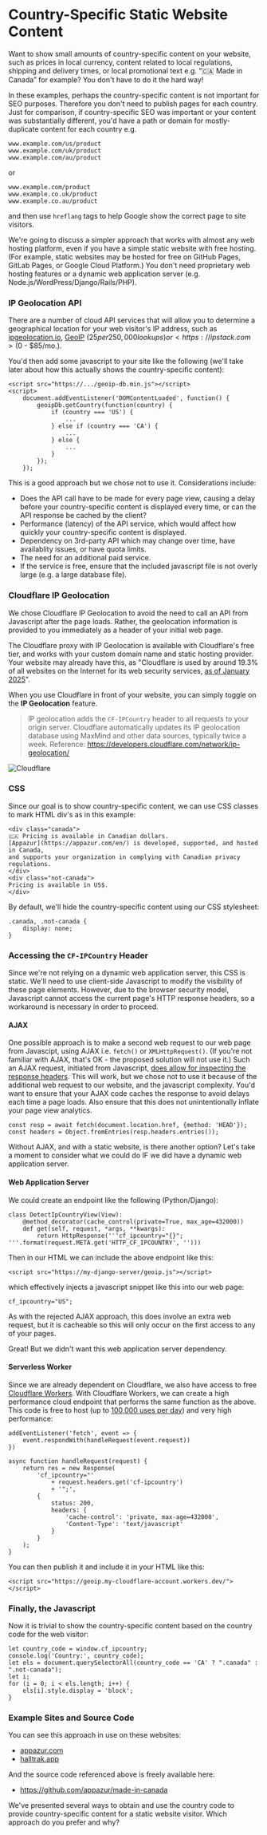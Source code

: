 # Country-Specific Static Website Content

Want to show small amounts of country-specific content on your website, such as prices in local currency, content related to local regulations, shipping and delivery times, or local promotional text e.g. &ldquo;🇨🇦 Made in Canada&rdquo; for example? You don't have to do it the hard way!

In these examples, perhaps the country-specific content is not important for SEO purposes.
Therefore you don't need to publish pages for each country.
Just for comparison, if country-specific SEO was important or your content was substantially different, you'd have a path or domain for mostly-duplicate content for each country e.g.

    www.example.com/us/product
    www.example.com/uk/product
    www.example.com/au/product

or 

    www.example.com/product
    www.example.co.uk/product
    www.example.co.au/product

and then use `hreflang` tags to help Google show the correct page to site visitors.

We're going to discuss a simpler approach that works with almost any web hosting platform, even if you have a simple static website with free hosting.
(For example, static websites may be hosted for free on GitHub Pages, GitLab Pages, or Google Cloud Platform.)
You don't need proprietary web hosting features or a dynamic web application server (e.g. Node.js/WordPress/Django/Rails/PHP).

### IP Geolocation API

There are a number of cloud API services that will allow you to determine a geographical location for your web visitor's IP address, such as [ipgeolocation.io](https://ipgeolocation.io), [GeoIP](https://www.maxmind.com/en/geoip-api-web-services) ($25 per 250,000 lookups) or <https://ipstack.com> ($0 - $85/mo.).

You'd then add some javascript to your site like the following (we'll take later about how this actually shows the country-specific content):

    <script src="https://.../geoip-db.min.js"></script>
    <script>
        document.addEventListener('DOMContentLoaded', function() {
            geoipDb.getCountry(function(country) {
                if (country === 'US') {
                    ...
                } else if (country === 'CA') {
                    ...
                } else {
                    ...
                }
            });
        });

This is a good approach but we chose not to use it. Considerations include:

- Does the API call have to be made for every page view, causing a delay before your country-specific content is displayed every time, or can the API response be cached by the client?
- Performance (latency) of the API service, which would affect how quickly your country-specific content is displayed.
- Dependency on 3rd-party API which may change over time, have availablity issues, or have quota limits.
- The need for an additional paid service.
- If the service is free, ensure that the included javascript file is not overly large (e.g. a large database file).

### Cloudflare IP Geolocation

We chose Cloudflare IP Geolocation to avoid the need to call an API from Javascript after the page loads.
Rather, the geolocation information is provided to you immediately as a header of your initial web page.

The Cloudflare proxy with IP Geolocation is available with Cloudflare's free tier, and works with your custom domain name and static hosting provider.
Your website may already have this, as "Cloudflare is used by around 19.3% of all websites on the Internet for its web security services, [as of January 2025](https://en.wikipedia.org/wiki/Cloudflare)".

When you use Cloudflare in front of your website, you can simply toggle on the **IP Geolocation** feature.

> IP geolocation adds the `CF-IPCountry` header to all requests to your origin server.
> Cloudflare automatically updates its IP geolocation database using MaxMind and other data sources, typically twice a week.
> Reference: <https://developers.cloudflare.com/network/ip-geolocation/>

![Cloudflare](https://developers.cloudflare.com/_astro/logo.p_ySeMR1.svg)

### CSS

Since our goal is to show country-specific content, we can use CSS classes to mark HTML div's as in this example:

    <div class="canada">
    🇨🇦 Pricing is available in Canadian dollars.
    [Appazur](https://appazur.com/en/) is developed, supported, and hosted in Canada,
    and supports your organization in complying with Canadian privacy regulations.
    </div>
    <div class="not-canada">
    Pricing is available in US$.
    </div>

By default, we'll hide the country-specific content using our CSS stylesheet:

    .canada, .not-canada {
        display: none;
    }

### Accessing the `CF-IPCountry` Header

Since we're not relying on a dynamic web application server, this CSS is static.
We'll need to use client-side Javascript to modify the visibility of these page elements.
However, due to the browser security model, Javascript cannot access the current page's HTTP response headers, so a workaround is necessary in order to proceed.

#### AJAX

One possible approach is to make a second web request to our web page from Javascipt, using AJAX i.e. `fetch()` or `XMLHttpRequest()`.
(If you're not familiar with AJAX, that's OK - the proposed solution will not use it.)
Such an AJAX request, initiated from Javascript, [does allow for inspecting the response headers](https://stackoverflow.com/questions/220231/accessing-the-web-pages-http-headers-in-javascript).
This will work, but we chose not to use it because of the additional web request to our website, and the javascript complexity. You'd want to ensure that your AJAX code caches the response to avoid delays each time a page loads. Also ensure that this does not unintentionally inflate your page view analytics.

    const resp = await fetch(document.location.href, {method: 'HEAD'});
    const headers = Object.fromEntries(resp.headers.entries());

Without AJAX, and with a static website, is there another option?
Let's take a moment to consider what we could do IF we did have a dynamic web application server.

#### Web Application Server

We could create an endpoint like the following (Python/Django):

    class DetectIpCountryView(View):
        @method_decorator(cache_control(private=True, max_age=432000))
        def get(self, request, *args, **kwargs):
            return HttpResponse('''cf_ipcountry="{}";
    '''.format(request.META.get('HTTP_CF_IPCOUNTRY', '')))

Then in our HTML we can include the above endpoint like this:

    <script src="https://my-django-server/geoip.js"></script>

which effectively injects a javascript snippet like this into our web page:

    cf_ipcountry="US";

As with the rejected AJAX approach, this does involve an extra web request, but it is cacheable so this will only occur on the first access to any of your pages.

Great! But we didn't want this web application server dependency.

#### Serverless Worker

Since we are already dependent on Cloudflare, we also have access to free [Cloudflare Workers](https://developers.cloudflare.com/workers/).
With Cloudflare Workers, we can create a high performance cloud endpoint that performs the same function as the above.
This code is free to host (up to [100,000 uses per day](https://developers.cloudflare.com/workers/platform/pricing/)) and very high performance:

    addEventListener('fetch', event => {
        event.respondWith(handleRequest(event.request))
    })

    async function handleRequest(request) {
        return res = new Response(
            'cf_ipcountry="' 
                + request.headers.get('cf-ipcountry')
                + '";',
            {
                status: 200,
                headers: {
                    'cache-control': 'private, max-age=432000',
                    'Content-Type': 'text/javascript'
                }
            }
        );
    }

You can then publish it and include it in your HTML like this:

    <script src="https://geoip.my-cloudflare-account.workers.dev/"></script>

### Finally, the Javascript

Now it is trivial to show the country-specific content based on the country code for the web visitor:

    let country_code = window.cf_ipcountry;
    console.log('Country:', country_code);
    let els = document.querySelectorAll(country_code == 'CA' ? ".canada" : ".not-canada");
    let i;
    for (i = 0; i < els.length; i++) {
        els[i].style.display = 'block';
    }

### Example Sites and Source Code

You can see this approach in use on these websites:

- [appazur.com](https://www.appazur.com/en/?ref=madeincanada)
- [halltrak.app](https://www.halltrak.app/en/?ref=madeincanada)

And the source code referenced above is freely available here:

- https://github.com/appazur/made-in-canada

We've presented several ways to obtain and use the country code to provide country-specific content for a static website visitor. Which approach do you prefer and why?
